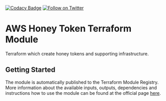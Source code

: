 [![Codacy Badge](https://api.codacy.com/project/badge/Grade/bcf3a13678a24c8bae2160e1ff69d0d5)](https://www.codacy.com/app/OpenDevSecOps/terraform-aws-honeytoken?utm_source=github.com&amp;utm_medium=referral&amp;utm_content=opendevsecops/terraform-aws-honeytoken&amp;utm_campaign=Badge_Grade)
[![Follow on Twitter](https://img.shields.io/twitter/follow/opendevsecops.svg?logo=twitter)](https://twitter.com/opendevsecops)

# AWS Honey Token Terraform Module

Terraform which create honey tokens and supporting infrastructure.

## Getting Started

The module is automatically published to the Terraform Module Registry. More information about the available inputs, outputs, dependencies and instructions how to use the module can be found at the official page [here](https://registry.terraform.io/modules/opendevsecops/honeytoken).
